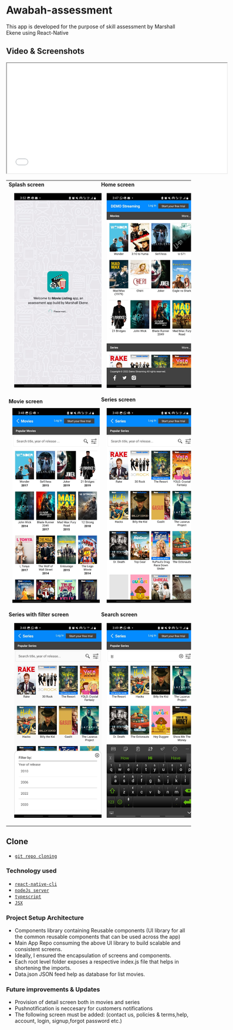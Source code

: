 # Awabah-assessment

This app is developed for the purpose of skill assessment by Marshall Ekene using React-Native

## Video & Screenshots
<iframe src="video.mp4" width="600" height="300" ></iframe>
<table >
<tr>
<td>
<b>Splash screen</b>
<br/>
<img src="splash.jpeg" width="250" alt=" screen 1" style="padding:15px" />
</td>
<td>
<b>Home screen</b>
<br/>
<img src="home.jpeg" width="250" alt="screen 2"  style="padding:15px" />
</td>
</tr>
<tr>
<td>
<b>Movie screen</b>
<br/>
<img src="movie.jpeg" width="250" alt="screen 3"  style="padding:10px" />
</td>
<td>
<b>Series screen</b>
<br/>
<img src="series.jpeg" width="250" alt="screen 4"  style="padding:15px" />
 </td>
</tr>
<tr>
<td>
<b>Series with filter screen</b>
<br/>
<img src="series_filter.jpeg" width="250" alt="screen 5"  style="padding:15px" />
</td>
<td>
<b>Search screen</b>
<br/>
<img src="search.jpeg" width="250" alt="screen 6"  style="padding:15px" />
</td>
</tr>
</table>

## Clone

<docgen-index>

* [`git repo cloning`](https://github.com/marshalsoft/awabah-assessment.git)

</docgen-index>

### Technology used
<docgen-index>

* [`react-native-cli`](https://reactnative.dev
)
* [`nodeJs server`](https://nodejs.org)
* [`typescript`](https://www.typescriptlang.org/)
* [`JSX`](https://reactjs.org/docs/introducing-jsx.html)

</docgen-index>

### Project Setup Architecture

* Components library containing Reusable components (UI library for all the common reusable components that can be used across the app)
* Main App Repo consuming the above UI library to build scalable and consistent screens.
* Ideally, I ensured the encapsulation of screens and components.
* Each root level folder exposes a respective index.js file that helps in shortening the imports.
* Data.json JSON feed help as database for list movies.

### Future improvements & Updates
* Provision of detail screen both in movies and series
* Pushnotification is neccesary for customers notifications
* The following screen must be added: (contact us, policies & terms,help, account, login, signup,forgot password etc.)


